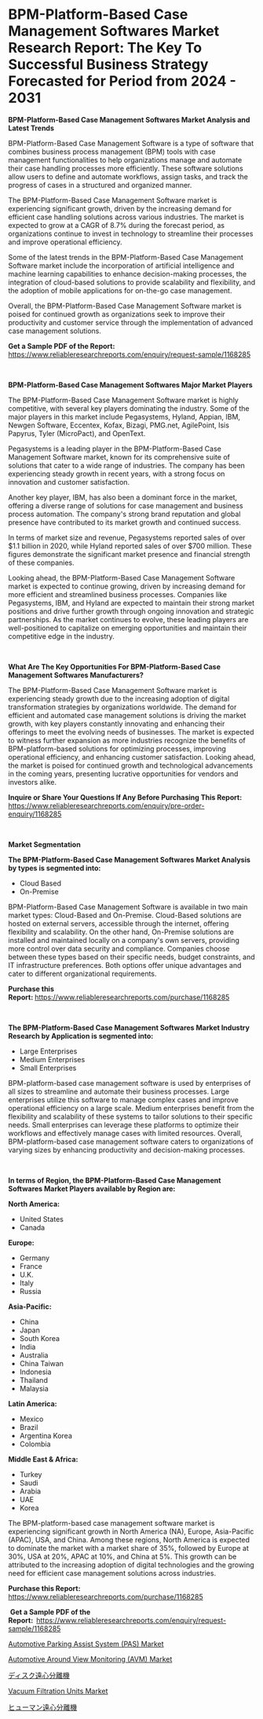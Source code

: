 <p><h1>BPM-Platform-Based Case Management Softwares Market Research Report: The Key To Successful Business Strategy Forecasted for Period from 2024 - 2031</h1></p><p><strong>BPM-Platform-Based Case Management Softwares Market Analysis and Latest Trends</strong></p>
<p><p>BPM-Platform-Based Case Management Software is a type of software that combines business process management (BPM) tools with case management functionalities to help organizations manage and automate their case handling processes more efficiently. These software solutions allow users to define and automate workflows, assign tasks, and track the progress of cases in a structured and organized manner.</p><p>The BPM-Platform-Based Case Management Software market is experiencing significant growth, driven by the increasing demand for efficient case handling solutions across various industries. The market is expected to grow at a CAGR of 8.7% during the forecast period, as organizations continue to invest in technology to streamline their processes and improve operational efficiency.</p><p>Some of the latest trends in the BPM-Platform-Based Case Management Software market include the incorporation of artificial intelligence and machine learning capabilities to enhance decision-making processes, the integration of cloud-based solutions to provide scalability and flexibility, and the adoption of mobile applications for on-the-go case management.</p><p>Overall, the BPM-Platform-Based Case Management Software market is poised for continued growth as organizations seek to improve their productivity and customer service through the implementation of advanced case management solutions.</p></p>
<p><strong>Get a Sample PDF of the Report:&nbsp;</strong> <a href="https://www.reliableresearchreports.com/enquiry/request-sample/1168285">https://www.reliableresearchreports.com/enquiry/request-sample/1168285</a></p>
<p>&nbsp;</p>
<p><strong>BPM-Platform-Based Case Management Softwares Major Market Players</strong></p>
<p><p>The BPM-Platform-Based Case Management Software market is highly competitive, with several key players dominating the industry. Some of the major players in this market include Pegasystems, Hyland, Appian, IBM, Newgen Software, Eccentex, Kofax, Bizagi, PMG.net, AgilePoint, Isis Papyrus, Tyler (MicroPact), and OpenText.</p><p>Pegasystems is a leading player in the BPM-Platform-Based Case Management Software market, known for its comprehensive suite of solutions that cater to a wide range of industries. The company has been experiencing steady growth in recent years, with a strong focus on innovation and customer satisfaction.</p><p>Another key player, IBM, has also been a dominant force in the market, offering a diverse range of solutions for case management and business process automation. The company's strong brand reputation and global presence have contributed to its market growth and continued success.</p><p>In terms of market size and revenue, Pegasystems reported sales of over $1.1 billion in 2020, while Hyland reported sales of over $700 million. These figures demonstrate the significant market presence and financial strength of these companies.</p><p>Looking ahead, the BPM-Platform-Based Case Management Software market is expected to continue growing, driven by increasing demand for more efficient and streamlined business processes. Companies like Pegasystems, IBM, and Hyland are expected to maintain their strong market positions and drive further growth through ongoing innovation and strategic partnerships. As the market continues to evolve, these leading players are well-positioned to capitalize on emerging opportunities and maintain their competitive edge in the industry.</p></p>
<p>&nbsp;</p>
<p><strong>What Are The Key Opportunities For BPM-Platform-Based Case Management Softwares Manufacturers?</strong></p>
<p><p>The BPM-Platform-Based Case Management Software market is experiencing steady growth due to the increasing adoption of digital transformation strategies by organizations worldwide. The demand for efficient and automated case management solutions is driving the market growth, with key players constantly innovating and enhancing their offerings to meet the evolving needs of businesses. The market is expected to witness further expansion as more industries recognize the benefits of BPM-platform-based solutions for optimizing processes, improving operational efficiency, and enhancing customer satisfaction. Looking ahead, the market is poised for continued growth and technological advancements in the coming years, presenting lucrative opportunities for vendors and investors alike.</p></p>
<p><strong>Inquire or Share Your Questions If Any Before Purchasing This Report:</strong> <a href="https://www.reliableresearchreports.com/enquiry/pre-order-enquiry/1168285">https://www.reliableresearchreports.com/enquiry/pre-order-enquiry/1168285</a></p>
<p>&nbsp;</p>
<p><strong>Market Segmentation</strong></p>
<p><strong>The BPM-Platform-Based Case Management Softwares Market Analysis by types is segmented into:</strong></p>
<p><ul><li>Cloud Based</li><li>On-Premise</li></ul></p>
<p><p>BPM-Platform-Based Case Management Software is available in two main market types: Cloud-Based and On-Premise. Cloud-Based solutions are hosted on external servers, accessible through the internet, offering flexibility and scalability. On the other hand, On-Premise solutions are installed and maintained locally on a company's own servers, providing more control over data security and compliance. Companies choose between these types based on their specific needs, budget constraints, and IT infrastructure preferences. Both options offer unique advantages and cater to different organizational requirements.</p></p>
<p><strong>Purchase this Report:&nbsp;</strong><a href="https://www.reliableresearchreports.com/purchase/1168285">https://www.reliableresearchreports.com/purchase/1168285</a></p>
<p>&nbsp;</p>
<p><strong>The BPM-Platform-Based Case Management Softwares Market Industry Research by Application is segmented into:</strong></p>
<p><ul><li>Large Enterprises</li><li>Medium Enterprises</li><li>Small Enterprises</li></ul></p>
<p><p>BPM-platform-based case management software is used by enterprises of all sizes to streamline and automate their business processes. Large enterprises utilize this software to manage complex cases and improve operational efficiency on a large scale. Medium enterprises benefit from the flexibility and scalability of these systems to tailor solutions to their specific needs. Small enterprises can leverage these platforms to optimize their workflows and effectively manage cases with limited resources. Overall, BPM-platform-based case management software caters to organizations of varying sizes by enhancing productivity and decision-making processes.</p></p>
<p>&nbsp;</p>
<p><strong>In terms of Region, the BPM-Platform-Based Case Management Softwares Market Players available by Region are:</strong></p>
<p>
    <p> <strong> North America: </strong>
        <ul>
            <li>United States</li>
            <li>Canada</li>
        </ul>
        </p> 
    <p> <strong> Europe: </strong>
        <ul>
            <li>Germany</li>
            <li>France</li>
            <li>U.K.</li>
            <li>Italy</li>
            <li>Russia</li>
        </ul>
        </p> 
    <p> <strong> Asia-Pacific: </strong>
        <ul>
            <li>China</li>
            <li>Japan</li>
            <li>South Korea</li>
            <li>India</li>
            <li>Australia</li>
            <li>China Taiwan</li>
            <li>Indonesia</li>
            <li>Thailand</li>
            <li>Malaysia</li>
        </ul>
        </p> 
    <p> <strong> Latin America: </strong>
        <ul>
            <li>Mexico</li>
            <li>Brazil</li>
            <li>Argentina Korea</li>
            <li>Colombia</li>
        </ul>
        </p> 
    <p> <strong> Middle East & Africa: </strong>
        <ul>
            <li>Turkey</li>
            <li>Saudi</li>
            <li>Arabia</li>
            <li>UAE</li>
            <li>Korea</li>
        </ul>
    </p>
    </p>
<p><p>The BPM-platform-based case management software market is experiencing significant growth in North America (NA), Europe, Asia-Pacific (APAC), USA, and China. Among these regions, North America is expected to dominate the market with a market share of 35%, followed by Europe at 30%, USA at 20%, APAC at 10%, and China at 5%. This growth can be attributed to the increasing adoption of digital technologies and the growing need for efficient case management solutions across industries.</p></p>
<p><strong>Purchase this Report: </strong><a href="https://www.reliableresearchreports.com/purchase/1168285">https://www.reliableresearchreports.com/purchase/1168285</a></p>
<p>&nbsp;<strong>Get a Sample PDF of the Report:&nbsp;&nbsp;</strong><a href="https://www.reliableresearchreports.com/enquiry/request-sample/1168285">https://www.reliableresearchreports.com/enquiry/request-sample/1168285</a></p>
<p><strong></strong></p>
<p><p><a href="https://view.publitas.com/reportprime-1/insights-into-automotive-parking-assist-system-pas-market-size-analysing-market-share-trends-and-growth-from-2024-to-2031/">Automotive Parking Assist System (PAS) Market</a></p><p><a href="https://view.publitas.com/reportprime-1/automotive-around-view-monitoring-avm-market-analysis-examines-its-scope-on-growth-opportunities-and-forecasted-trends-spanning-from-2024-to-2031/">Automotive Around View Monitoring (AVM) Market</a></p><p><a href="https://medium.com/@jazminjones30/%E6%AC%A1%E3%81%AE%E3%83%95%E3%83%AC%E3%83%BC%E3%82%BA%E3%81%AE%E6%97%A5%E6%9C%AC%E8%AA%9E%E8%A8%B3%E3%81%AF%E6%AC%A1%E3%81%AE%E3%82%88%E3%81%86%E3%81%AB%E3%81%AA%E3%82%8A%E3%81%BE%E3%81%99-%E3%83%87%E3%82%A3%E3%82%B9%E3%82%AF%E9%81%A0%E5%BF%83%E5%88%86%E9%9B%A2%E6%A9%9F%E5%B8%82%E5%A0%B4%E3%81%AE%E3%82%A4%E3%83%B3%E3%82%B5%E3%82%A4%E3%83%88-%E5%B8%82%E5%A0%B4%E5%8B%95%E5%90%91-%E6%88%90%E9%95%B7-%E4%BA%88%E6%B8%AC-2024%E5%B9%B4%E3%81%8B%E3%82%892031%E5%B9%B4%E3%81%BE%E3%81%A7-4d4b35ec1d05">ディスク遠心分離機</a></p><p><a href="https://artistic-helicopter-ca9.notion.site/Vacuum-Filtration-Units-Market-Challenges-Opportunities-and-Growth-Drivers-and-Major-Market-Playe-6e62777428254002a67fc532265226d0">Vacuum Filtration Units Market</a></p><p><a href="https://medium.com/@jazminjones30/2024%E5%B9%B4%E3%81%8B%E3%82%892031%E5%B9%B4%E3%81%BE%E3%81%A7%E3%81%AE%E5%B8%82%E5%A0%B4%E5%8B%95%E5%90%91%E3%81%A8%E5%B8%82%E5%A0%B4%E5%88%86%E6%9E%90%E3%81%8C%E4%BA%88%E6%B8%AC%E3%81%95%E3%82%8C%E3%82%8B%E4%BA%BA%E9%96%93%E9%81%A0%E5%BF%83%E5%88%86%E9%9B%A2%E6%A9%9F%E5%B8%82%E5%A0%B4-6ac1931ebbc3">ヒューマン遠心分離機</a></p></p>